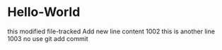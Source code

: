 # Hello-World
this modified file-tracked
Add new line content 1002
this is another line 1003
no use git add commit
